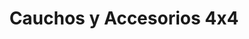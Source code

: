 ---
title: "Cauchos y Accesorios 4x4"
url: /san-antonio-de-los-altos/cauchos-y-accesorios-4x4/
shop: Reifen
---